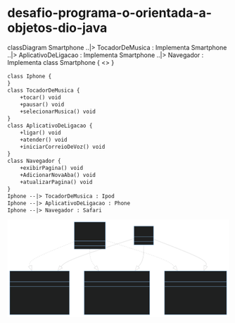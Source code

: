 # desafio-programa-o-orientada-a-objetos-dio-java

classDiagram
    Smartphone ..|> TocadorDeMusica : Implementa
    Smartphone ..|> AplicativoDeLigacao : Implementa
    Smartphone ..|> Navegador : Implementa
    class Smartphone {
        <<interface>>
    }

    class Iphone { 
    }
    class TocadorDeMusica {
        +tocar() void
        +pausar() void
        +selecionarMusica() void
    }
    class AplicativoDeLigacao {
        +ligar() void
        +atender() void
        +iniciarCorreioDeVoz() void
    }
    class Navegador {
        +exibirPagina() void
        +AdicionarNovaAba() void
        +atualizarPagina() void
    }
    Iphone --|> TocadorDeMusica : Ipod
    Iphone --|> AplicativoDeLigacao : Phone
    Iphone --|> Navegador : Safari

![](./Diagrama-deClasses-Iphone.svg)
